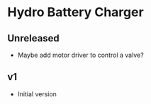 # Hydro Battery Charger

## Unreleased

- Maybe add motor driver to control a valve?


## v1

- Initial version
